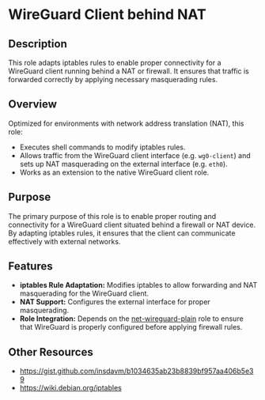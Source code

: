 # WireGuard Client behind NAT

## Description

This role adapts iptables rules to enable proper connectivity for a WireGuard client running behind a NAT or firewall. It ensures that traffic is forwarded correctly by applying necessary masquerading rules.

## Overview

Optimized for environments with network address translation (NAT), this role:
- Executes shell commands to modify iptables rules.
- Allows traffic from the WireGuard client interface (e.g. `wg0-client`) and sets up NAT masquerading on the external interface (e.g. `eth0`).
- Works as an extension to the native WireGuard client role.

## Purpose

The primary purpose of this role is to enable proper routing and connectivity for a WireGuard client situated behind a firewall or NAT device. By adapting iptables rules, it ensures that the client can communicate effectively with external networks.

## Features

- **iptables Rule Adaptation:** Modifies iptables to allow forwarding and NAT masquerading for the WireGuard client.
- **NAT Support:** Configures the external interface for proper masquerading.
- **Role Integration:** Depends on the [net-wireguard-plain](../net-wireguard-plain/README.md) role to ensure that WireGuard is properly configured before applying firewall rules.

## Other Resources
- https://gist.github.com/insdavm/b1034635ab23b8839bf957aa406b5e39
- https://wiki.debian.org/iptables
